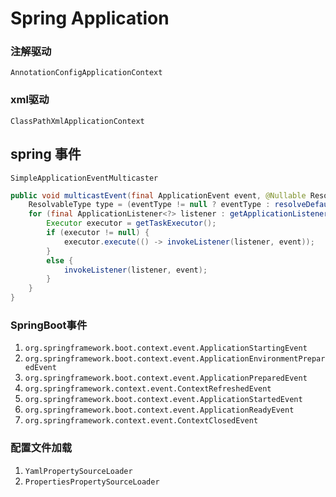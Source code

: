 # Spring Application
### 注解驱动

`AnnotationConfigApplicationContext`

### xml驱动

`ClassPathXmlApplicationContext`





##  spring 事件

`SimpleApplicationEventMulticaster`

```java
public void multicastEvent(final ApplicationEvent event, @Nullable ResolvableType eventType) {
    ResolvableType type = (eventType != null ? eventType : resolveDefaultEventType(event));
    for (final ApplicationListener<?> listener : getApplicationListeners(event, type)) {
        Executor executor = getTaskExecutor();
        if (executor != null) {
            executor.execute(() -> invokeListener(listener, event));
        }
        else {
            invokeListener(listener, event);
        }
    }
}
```



### SpringBoot事件

1. `org.springframework.boot.context.event.ApplicationStartingEvent`
2. `org.springframework.boot.context.event.ApplicationEnvironmentPreparedEvent`
3. `org.springframework.boot.context.event.ApplicationPreparedEvent`
4. `org.springframework.context.event.ContextRefreshedEvent`
5. `org.springframework.boot.context.event.ApplicationStartedEvent`
6. `org.springframework.boot.context.event.ApplicationReadyEvent`
7. `org.springframework.context.event.ContextClosedEvent`



### 配置文件加载

1.  `YamlPropertySourceLoader`
2.  `PropertiesPropertySourceLoader`











